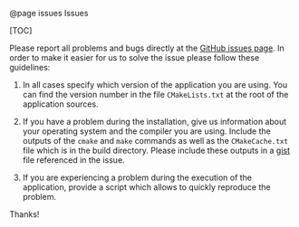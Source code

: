 @page issues Issues

[TOC]

Please report all problems and bugs directly at the [GitHub issues page](https://github.com/TRIQS/mpi/issues).
In order to make it easier for us to solve the issue please follow these guidelines:

1. In all cases specify which version of the application you are using. You can find the version number in the file
   `CMakeLists.txt` at the root of the application sources.

2. If you have a problem during the installation, give us information about your operating system and the compiler you
   are using. Include the outputs of the `cmake` and `make` commands as well as the `CMakeCache.txt` file which is in
   the build directory. Please include these outputs in a [gist](http://gist.github.com/>) file referenced in the issue.

3. If you are experiencing a problem during the execution of the application, provide a script which allows to quickly
   reproduce the problem.

Thanks!
